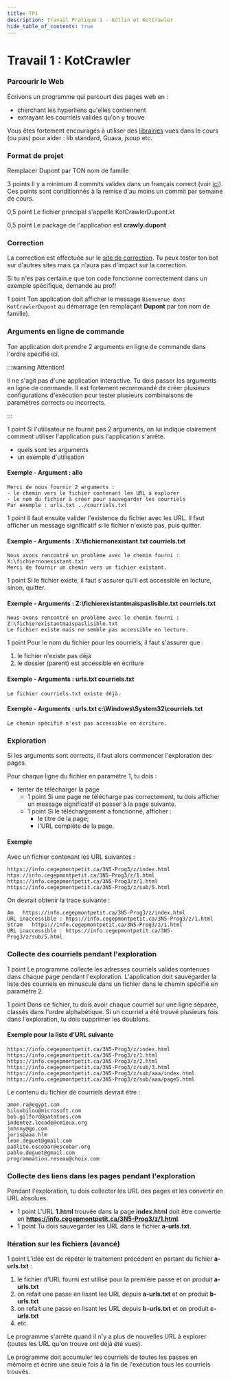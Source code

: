 ```yaml
---
title: TP1
description: Travail Pratique 1 - Kotlin et KotCrawler
hide_table_of_contents: true
---
```


# Travail 1 : KotCrawler

<Row>

<Column>

### Parcourir le Web

Écrivons un programme qui parcourt des pages web en :

- cherchant les hyperliens qu'elles contiennent
- extrayant les courriels valides qu'on y trouve

Vous êtes fortement encouragés à utiliser des [librairies](../cours/librairies-tierces) vues dans le cours (ou pas) pour aider :
lib standard, Guava, jsoup etc.

</Column>

<Column>

### Format de projet

&#8203;<Highlight color="caution">Remplacer Dupont par TON nom de famille</Highlight>

&#8203;<Highlight color="tip">3 points</Highlight>
Il y a minimum 4 commits valides dans un français correct (voir [ici](https://info.cegepmontpetit.ca/git)).
Ces points sont conditionnés à la remise d'au moins un commit par semaine de cours.

&#8203;<Highlight color="tip">0,5 point</Highlight>
Le fichier principal s'appelle KotCrawlerDupont.kt

&#8203;<Highlight color="tip">0,5 point</Highlight>
Le package de l'application est **crawly.dupont**

</Column>

<Column>

### Correction

La correction est effectuée sur le [site de correction](pathname:///z/index.html). Tu peux tester ton bot sur d'autres sites mais ça n'aura
pas d'impact sur la correction.

Si tu n'es pas certain.e que ton code fonctionne correctement dans un exemple spécifique, demande au prof!

</Column>

</Row>

&#8203;<Highlight color="tip">1 point</Highlight>
Ton application doit afficher le message
`Bienvenue dans KotCrawlerDupont`
au démarrage (en remplaçant **Dupont** par ton nom de famille).

### Arguments en ligne de commande

Ton application doit prendre 2 arguments en ligne de commande dans l'ordre spécifié ici.

:::warning Attention!

Il ne s'agit pas d'une application interactive. Tu dois passer les arguments en ligne de commande. Il est fortement recommandé de créer plusieurs configurations d'exécution pour tester plusieurs combinaisons de paramètres corrects ou incorrects.

:::

&#8203;<Highlight color="tip">1 point</Highlight> Si l'utilisateur ne fournit pas 2 arguments, on lui indique clairement comment utiliser l'application puis l'application s'arrête.

- quels sont les arguments
- un exemple d'utilisation

#### Exemple - Argument : **allo**

```
Merci de nous fournir 2 arguments :
- le chemin vers le fichier contenant les URL à explorer
- le nom du fichier à créer pour sauvegarder les courriels
Par exemple : urls.txt ../courriels.txt
```

&#8203;<Highlight color="tip">1 point</Highlight>
Il faut ensuite valider l'existence du fichier avec les URL.
Il faut afficher un message significatif si le fichier n'existe pas, puis quitter.

#### Exemple - Arguments : **X:\fichiernonexistant.txt courriels.txt**

```
Nous avons rencontré un problème avec le chemin fourni : X:\fichiernonexistant.txt
Merci de fournir un chemin vers un fichier existant.
```

&#8203;<Highlight color="tip">1 point</Highlight>
Si le fichier existe, il faut s'assurer qu'il est accessible en lecture, sinon, quitter.

#### Exemple - Arguments : **Z:\fichierexistantmaispaslisible.txt courriels.txt**

```
Nous avons rencontré un problème avec le chemin fourni : Z:\fichierexistantmaispaslisible.txt
Le fichier existe mais ne semble pas accessible en lecture.
```

&#8203;<Highlight color="tip">1 point</Highlight>
Pour le nom du fichier pour les courriels, il faut s'assurer que :

1. le fichier n'existe pas déjà
2. le dossier (parent) est accessible en écriture

#### Exemple - Arguments : **urls.txt courriels.txt**

```
Le fichier courriels.txt existe déjà.
```

#### Exemple - Arguments : **urls.txt c:\Windows\System32\courriels.txt**

```
Le chemin spécifié n'est pas accessible en écriture.
```

### Exploration

Si les arguments sont corrects, il faut alors commencer l'exploration des pages.

Pour chaque ligne du fichier en paramètre 1, tu dois :

- tenter de télécharger la page
  - &#8203;<Highlight color="tip">1 point</Highlight> Si une page ne télécharge pas correctement, tu dois afficher un message significatif et passer à la page suivante.
  - &#8203;<Highlight color="tip">1 point</Highlight> Si le téléchargement a fonctionné, afficher :
    - le titre de la page;
    - l'URL complète de la page.

#### Exemple

Avec un fichier contenant les URL suivantes :

```
https://info.cegepmontpetit.ca/3N5-Prog3/z/index.html
htps://info.cegepmontpetit.ca/3N5-Prog3/z/1.html
https://info.cegepmontpetit.ca/3N5-Prog3/z/1.html
https://info.cegepmontpetit.ca/3N5-Prog3/z/sub/5.html
```

On devrait obtenir la trace suivante :

```
Am   https://info.cegepmontpetit.ca/3N5-Prog3/z/index.html
URL inaccessible : htps://info.cegepmontpetit.ca/3N5-Prog3/z/1.html
Stram   https://info.cegepmontpetit.ca/3N5-Prog3/z/1.html
URL inaccessible : https://info.cegepmontpetit.ca/3N5-Prog3/z/sub/5.html
```

### Collecte des courriels pendant l'exploration

&#8203;<Highlight color="tip">1 point</Highlight>
Le programme collecte les adresses courriels valides contenues dans chaque page pendant l'exploration.
L'application doit sauvegarder la liste des courriels en minuscule
dans un fichier dans le chemin spécifié en paramètre 2.

&#8203;<Highlight color="tip">1 point</Highlight>
Dans ce fichier, tu dois avoir chaque courriel sur une ligne séparée, classés dans l'ordre alphabétique.
Si un courriel a été trouvé plusieurs fois dans l'exploration, tu dois supprimer les doublons.

#### Exemple pour la liste d'URL suivante

```
https://info.cegepmontpetit.ca/3N5-Prog3/z/index.html
https://info.cegepmontpetit.ca/3N5-Prog3/z/1.html
https://info.cegepmontpetit.ca/3N5-Prog3/z/2.html
https://info.cegepmontpetit.ca/3N5-Prog3/z/sub/3.html
https://info.cegepmontpetit.ca/3N5-Prog3/z/sub/aaa/index.html
https://info.cegepmontpetit.ca/3N5-Prog3/z/sub/aaa/page5.html
```

Le contenu du fichier de courriels devrait être :

```
amon.ra@egypt.com
biloubilou@microsoft.com
bob.gilford@patatoes.com
indentez.lecode@cmieux.org
johnny@go.com
joris@aaa.hlm
leon.deguet@gmail.com
pablito.escobar@escobar.org
pablo.deguet@gmail.com
programmation.reseau@choix.com
```

### Collecte des liens dans les pages pendant l'exploration

Pendant l'exploration, tu dois collecter les URL des pages et les convertir en URL absolues.

- &#8203;<Highlight color="tip">1 point</Highlight> L'URL **1.html** trouvée dans la page **index.html** doit être convertie en **https://info.cegepmontpetit.ca/3N5-Prog3/z/1.html**.
- &#8203;<Highlight color="tip">1 point</Highlight> Tu dois sauvegarder les URL dans le fichier **a-urls.txt**.

### Itération sur les fichiers (avancé)

&#8203;<Highlight color="tip">1 point</Highlight>
L'idée est de répéter le traitement précédent en partant du fichier **a-urls.txt** :

1. le fichier d'URL fourni est utilisé pour la première passe et on produit **a-urls.txt**
2. on refait une passe en lisant les URL depuis **a-urls.txt** et on produit **b-urls.txt**
3. on refait une passe en lisant les URL depuis **b-urls.txt** et on produit **c-urls.txt**
4. etc.

Le programme s'arrête quand il n'y a plus de nouvelles URL à explorer (toutes les URL qu'on trouve ont déjà été vues).

Le programme doit accumuler les courriels de toutes les passes en mémoire et écrire une seule fois à la fin de
l'exécution tous les courriels trouvés.
